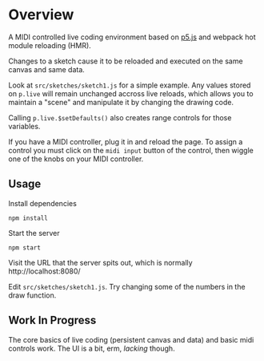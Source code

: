 # Overview

A MIDI controlled live coding environment based on [p5.js](https://p5js.org) and webpack hot module reloading (HMR).

Changes to a sketch cause it to be reloaded and executed on the same canvas and
same data.

Look at `src/sketches/sketch1.js` for a simple example. Any values stored on
`p.live` will remain unchanged accross live reloads, which allows you to
maintain a "scene" and manipulate it by changing the drawing code.

Calling `p.live.$setDefaults()` also creates range controls for those variables.

If you have a MIDI controller, plug it in and reload the page. To assign a
control you must click on the `midi input` button of the control, then wiggle
one of the knobs on your MIDI controller.

## Usage

Install dependencies
```
npm install
```

Start the server
```
npm start
```
Visit the URL that the server spits out, which is normally http://localhost:8080/

Edit `src/sketches/sketch1.js`. Try changing some of the numbers in the draw
function.

## Work In Progress

The core basics of live coding (persistent canvas and data) and basic midi
controls work. The UI is a bit, erm, _lacking_ though.
